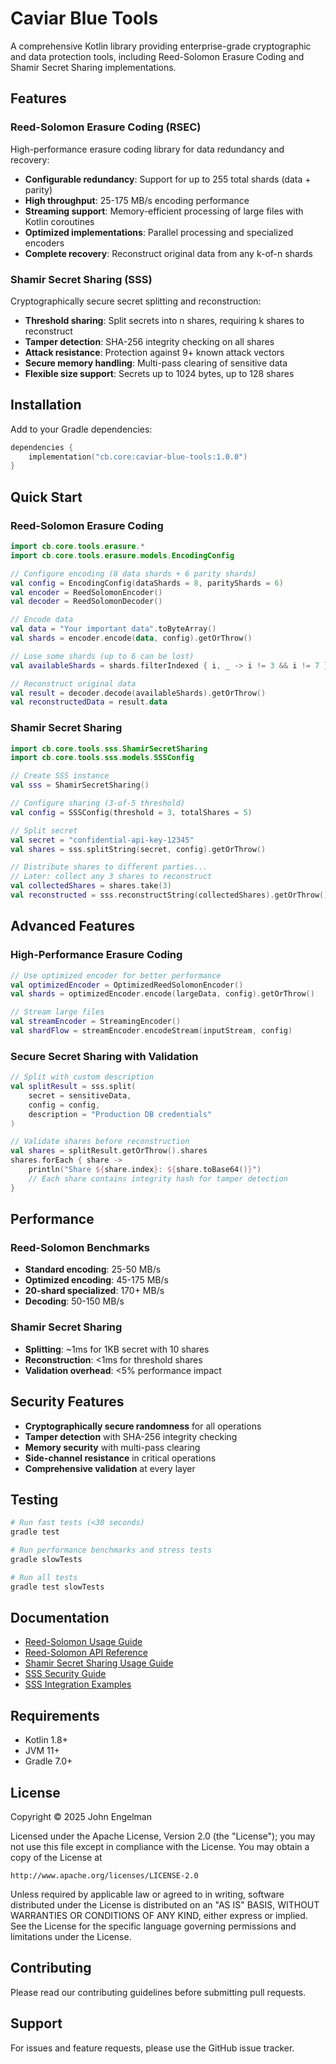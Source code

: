 # Caviar Blue Tools

A comprehensive Kotlin library providing enterprise-grade cryptographic and data protection tools, including Reed-Solomon Erasure Coding and Shamir Secret Sharing implementations.

## Features

### Reed-Solomon Erasure Coding (RSEC)
High-performance erasure coding library for data redundancy and recovery:
- **Configurable redundancy**: Support for up to 255 total shards (data + parity)
- **High throughput**: 25-175 MB/s encoding performance
- **Streaming support**: Memory-efficient processing of large files with Kotlin coroutines
- **Optimized implementations**: Parallel processing and specialized encoders
- **Complete recovery**: Reconstruct original data from any k-of-n shards

### Shamir Secret Sharing (SSS)
Cryptographically secure secret splitting and reconstruction:
- **Threshold sharing**: Split secrets into n shares, requiring k shares to reconstruct
- **Tamper detection**: SHA-256 integrity checking on all shares
- **Attack resistance**: Protection against 9+ known attack vectors
- **Secure memory handling**: Multi-pass clearing of sensitive data
- **Flexible size support**: Secrets up to 1024 bytes, up to 128 shares

## Installation

Add to your Gradle dependencies:

```kotlin
dependencies {
    implementation("cb.core:caviar-blue-tools:1.0.0")
}
```

## Quick Start

### Reed-Solomon Erasure Coding

```kotlin
import cb.core.tools.erasure.*
import cb.core.tools.erasure.models.EncodingConfig

// Configure encoding (8 data shards + 6 parity shards)
val config = EncodingConfig(dataShards = 8, parityShards = 6)
val encoder = ReedSolomonEncoder()
val decoder = ReedSolomonDecoder()

// Encode data
val data = "Your important data".toByteArray()
val shards = encoder.encode(data, config).getOrThrow()

// Lose some shards (up to 6 can be lost)
val availableShards = shards.filterIndexed { i, _ -> i != 3 && i != 7 }

// Reconstruct original data
val result = decoder.decode(availableShards).getOrThrow()
val reconstructedData = result.data
```

### Shamir Secret Sharing

```kotlin
import cb.core.tools.sss.ShamirSecretSharing
import cb.core.tools.sss.models.SSSConfig

// Create SSS instance
val sss = ShamirSecretSharing()

// Configure sharing (3-of-5 threshold)
val config = SSSConfig(threshold = 3, totalShares = 5)

// Split secret
val secret = "confidential-api-key-12345"
val shares = sss.splitString(secret, config).getOrThrow()

// Distribute shares to different parties...
// Later: collect any 3 shares to reconstruct
val collectedShares = shares.take(3)
val reconstructed = sss.reconstructString(collectedShares).getOrThrow()
```

## Advanced Features

### High-Performance Erasure Coding

```kotlin
// Use optimized encoder for better performance
val optimizedEncoder = OptimizedReedSolomonEncoder()
val shards = optimizedEncoder.encode(largeData, config).getOrThrow()

// Stream large files
val streamEncoder = StreamingEncoder()
val shardFlow = streamEncoder.encodeStream(inputStream, config)
```

### Secure Secret Sharing with Validation

```kotlin
// Split with custom description
val splitResult = sss.split(
    secret = sensitiveData,
    config = config,
    description = "Production DB credentials"
)

// Validate shares before reconstruction
val shares = splitResult.getOrThrow().shares
shares.forEach { share ->
    println("Share ${share.index}: ${share.toBase64()}")
    // Each share contains integrity hash for tamper detection
}
```

## Performance

### Reed-Solomon Benchmarks
- **Standard encoding**: 25-50 MB/s
- **Optimized encoding**: 45-175 MB/s
- **20-shard specialized**: 170+ MB/s
- **Decoding**: 50-150 MB/s

### Shamir Secret Sharing
- **Splitting**: ~1ms for 1KB secret with 10 shares
- **Reconstruction**: <1ms for threshold shares
- **Validation overhead**: <5% performance impact

## Security Features

- **Cryptographically secure randomness** for all operations
- **Tamper detection** with SHA-256 integrity checking
- **Memory security** with multi-pass clearing
- **Side-channel resistance** in critical operations
- **Comprehensive validation** at every layer

## Testing

```bash
# Run fast tests (<30 seconds)
gradle test

# Run performance benchmarks and stress tests
gradle slowTests

# Run all tests
gradle test slowTests
```

## Documentation

- [Reed-Solomon Usage Guide](docs/erasure-coding-usage.md)
- [Reed-Solomon API Reference](docs/erasure-coding-api.md)
- [Shamir Secret Sharing Usage Guide](docs/sss_usage_guide.md)
- [SSS Security Guide](docs/sss_security_guide.md)
- [SSS Integration Examples](docs/sss_integration_examples.md)

## Requirements

- Kotlin 1.8+
- JVM 11+
- Gradle 7.0+

## License

Copyright © 2025 John Engelman

Licensed under the Apache License, Version 2.0 (the "License");
you may not use this file except in compliance with the License.
You may obtain a copy of the License at

    http://www.apache.org/licenses/LICENSE-2.0

Unless required by applicable law or agreed to in writing, software
distributed under the License is distributed on an "AS IS" BASIS,
WITHOUT WARRANTIES OR CONDITIONS OF ANY KIND, either express or implied.
See the License for the specific language governing permissions and
limitations under the License.

## Contributing

Please read our contributing guidelines before submitting pull requests.

## Support

For issues and feature requests, please use the GitHub issue tracker.